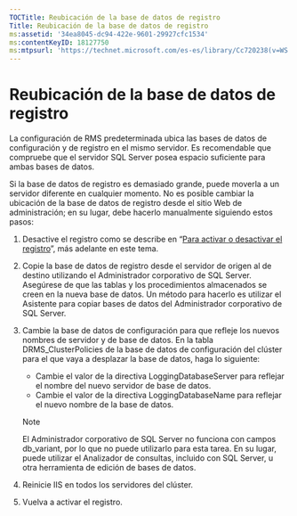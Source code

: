 ```yaml
---
TOCTitle: Reubicación de la base de datos de registro
Title: Reubicación de la base de datos de registro
ms:assetid: '34ea8045-dc94-422e-9601-29927cfc1534'
ms:contentKeyID: 18127750
ms:mtpsurl: 'https://technet.microsoft.com/es-es/library/Cc720238(v=WS.10)'
---
```


Reubicación de la base de datos de registro
===========================================

La configuración de RMS predeterminada ubica las bases de datos de configuración y de registro en el mismo servidor. Es recomendable que compruebe que el servidor SQL Server posea espacio suficiente para ambas bases de datos.

Si la base de datos de registro es demasiado grande, puede moverla a un servidor diferente en cualquier momento. No es posible cambiar la ubicación de la base de datos de registro desde el sitio Web de administración; en su lugar, debe hacerlo manualmente siguiendo estos pasos:

1.  Desactive el registro como se describe en “[Para activar o desactivar el registro](https://technet.microsoft.com/8e672f95-566f-4070-9a2a-2f70f087148f)”, más adelante en este tema.
2.  Copie la base de datos de registro desde el servidor de origen al de destino utilizando el Administrador corporativo de SQL Server. Asegúrese de que las tablas y los procedimientos almacenados se creen en la nueva base de datos. Un método para hacerlo es utilizar el Asistente para copiar bases de datos del Administrador corporativo de SQL Server.
3.  Cambie la base de datos de configuración para que refleje los nuevos nombres de servidor y de base de datos. En la tabla DRMS\_ClusterPolicies de la base de datos de configuración del clúster para el que vaya a desplazar la base de datos, haga lo siguiente:
    -   Cambie el valor de la directiva LoggingDatabaseServer para reflejar el nombre del nuevo servidor de base de datos.
    -   Cambie el valor de la directiva LoggingDatabaseName para reflejar el nuevo nombre de la base de datos.

    > [!NOTE]
    > El Administrador corporativo de SQL Server no funciona con campos db\_variant, por lo que no puede utilizarlo para esta tarea. En su lugar, puede utilizar el Analizador de consultas, incluido con SQL Server, u otra herramienta de edición de bases de datos. 

4.  Reinicie IIS en todos los servidores del clúster.
5.  Vuelva a activar el registro.
